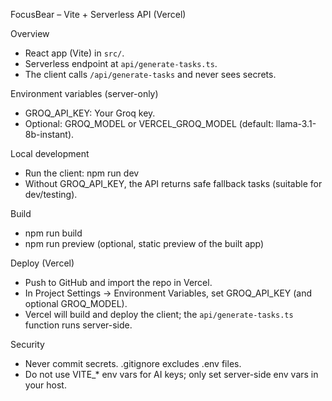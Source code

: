 FocusBear – Vite + Serverless API (Vercel)

Overview

- React app (Vite) in `src/`.
- Serverless endpoint at `api/generate-tasks.ts`.
- The client calls `/api/generate-tasks` and never sees secrets.

Environment variables (server-only)

- GROQ_API_KEY: Your Groq key.
- Optional: GROQ_MODEL or VERCEL_GROQ_MODEL (default: llama-3.1-8b-instant).

Local development

- Run the client: npm run dev
- Without GROQ_API_KEY, the API returns safe fallback tasks (suitable for dev/testing).

Build

- npm run build
- npm run preview (optional, static preview of the built app)

Deploy (Vercel)

- Push to GitHub and import the repo in Vercel.
- In Project Settings → Environment Variables, set GROQ_API_KEY (and optional GROQ_MODEL).
- Vercel will build and deploy the client; the `api/generate-tasks.ts` function runs server-side.

Security

- Never commit secrets. .gitignore excludes .env files.
- Do not use VITE\_\* env vars for AI keys; only set server-side env vars in your host.

